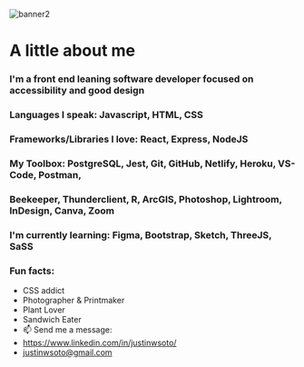 
![banner2](https://user-images.githubusercontent.com/83792867/139308526-1a42331c-f753-43b4-bad3-d92ed05ea066.jpg)


# A little about me 
### I'm a front end leaning software developer focused on accessibility and good design
### Languages I speak: Javascript, HTML, CSS
### Frameworks/Libraries I love: React, Express, NodeJS
### My Toolbox: PostgreSQL, Jest, Git, GitHub, Netlify, Heroku, VS-Code, Postman, 
### Beekeeper, Thunderclient, R, ArcGIS, Photoshop, Lightroom, InDesign, Canva, Zoom
### I'm currently learning: Figma, Bootstrap, Sketch, ThreeJS, SaSS
### Fun facts:
- CSS addict 
- Photographer & Printmaker
- Plant Lover
- Sandwich Eater      
- 📫 Send me a message:
-  https://www.linkedin.com/in/justinwsoto/ 
-  justinwsoto@gmail.com

